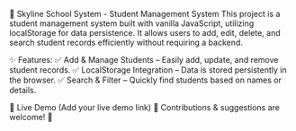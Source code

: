 🚀 Skyline School System - Student Management System
This project is a student management system built with vanilla JavaScript, utilizing localStorage for data persistence. It allows users to add, edit, delete, and search student records efficiently without requiring a backend.

✨ Features:
✅ Add & Manage Students – Easily add, update, and remove student records.
✅ LocalStorage Integration – Data is stored persistently in the browser.
✅ Search & Filter – Quickly find students based on names or details.

🔗 Live Demo (Add your live demo link)
📌 Contributions & suggestions are welcome! 🚀
